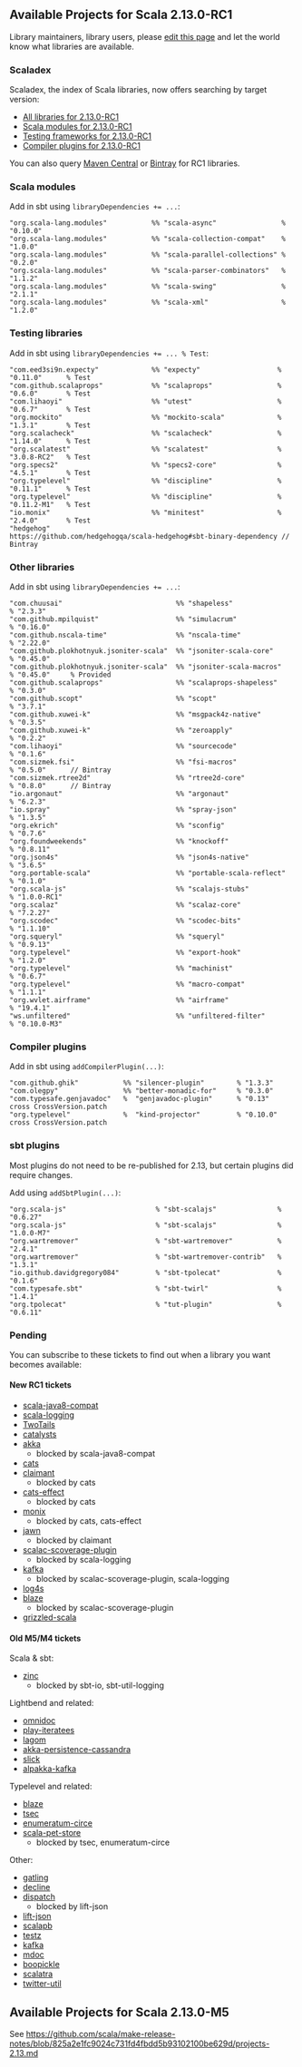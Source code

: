 ## Available Projects for Scala 2.13.0-RC1

Library maintainers, library users, please [edit this page](https://github.com/scala/make-release-notes/edit/2.13.x/projects-2.13.md) and let the world know what libraries are available.

### Scaladex

Scaladex, the index of Scala libraries, now offers searching by target version:

* [All libraries for 2.13.0-RC1](https://index.scala-lang.org/search?q=fullScalaVersion%3A2.13.0-RC1)
* [Scala modules for 2.13.0-RC1](https://index.scala-lang.org/search?q=fullScalaVersion%3A2.13.0-RC1+AND+organization%3Ascala)
* [Testing frameworks for 2.13.0-RC1](https://index.scala-lang.org/search?q=fullScalaVersion%3A2.13.0-RC1+AND+topics%3Atesting)
* [Compiler plugins for 2.13.0-RC1](https://index.scala-lang.org/search?q=fullScalaVersion%3A2.13.0-RC1+AND+topics%3Acompiler-plugin)

You can also query [Maven Central](https://mvnrepository.com/artifact/org.scala-lang/scala-library/2.13.0-RC1/usages) or [Bintray](https://bintray.com/search?query=_2.13.0-RC1) for RC1 libraries.

### Scala modules

Add in sbt using `libraryDependencies += ...`:

    "org.scala-lang.modules"           %% "scala-async"                % "0.10.0"
    "org.scala-lang.modules"           %% "scala-collection-compat"    % "1.0.0"
    "org.scala-lang.modules"           %% "scala-parallel-collections" % "0.2.0"
    "org.scala-lang.modules"           %% "scala-parser-combinators"   % "1.1.2"
    "org.scala-lang.modules"           %% "scala-swing"                % "2.1.1"
    "org.scala-lang.modules"           %% "scala-xml"                  % "1.2.0"

### Testing libraries

Add in sbt using `libraryDependencies += ... % Test`:

    "com.eed3si9n.expecty"             %% "expecty"                   % "0.11.0"      % Test
    "com.github.scalaprops"            %% "scalaprops"                % "0.6.0"       % Test
    "com.lihaoyi"                      %% "utest"                     % "0.6.7"       % Test
    "org.mockito"                      %% "mockito-scala"             % "1.3.1"       % Test
    "org.scalacheck"                   %% "scalacheck"                % "1.14.0"      % Test
    "org.scalatest"                    %% "scalatest"                 % "3.0.8-RC2"   % Test
    "org.specs2"                       %% "specs2-core"               % "4.5.1"       % Test
    "org.typelevel"                    %% "discipline"                % "0.11.1"      % Test
    "org.typelevel"                    %% "discipline"                % "0.11.2-M1"   % Test
    "io.monix"                         %% "minitest"                  % "2.4.0"       % Test
    "hedgehog"                         https://github.com/hedgehogqa/scala-hedgehog#sbt-binary-dependency // Bintray

### Other libraries

Add in sbt using `libraryDependencies += ...`:

    "com.chuusai"                            %% "shapeless"               % "2.3.3"
    "com.github.mpilquist"                   %% "simulacrum"              % "0.16.0"
    "com.github.nscala-time"                 %% "nscala-time"             % "2.22.0"
    "com.github.plokhotnyuk.jsoniter-scala"  %% "jsoniter-scala-core"     % "0.45.0"
    "com.github.plokhotnyuk.jsoniter-scala"  %% "jsoniter-scala-macros"   % "0.45.0"     % Provided
    "com.github.scalaprops"                  %% "scalaprops-shapeless"    % "0.3.0"
    "com.github.scopt"                       %% "scopt"                   % "3.7.1"
    "com.github.xuwei-k"                     %% "msgpack4z-native"        % "0.3.5"
    "com.github.xuwei-k"                     %% "zeroapply"               % "0.2.2"
    "com.lihaoyi"                            %% "sourcecode"              % "0.1.6"
    "com.sizmek.fsi"                         %% "fsi-macros"              % "0.5.0"      // Bintray
    "com.sizmek.rtree2d"                     %% "rtree2d-core"            % "0.8.0"      // Bintray
    "io.argonaut"                            %% "argonaut"                % "6.2.3"
    "io.spray"                               %% "spray-json"              % "1.3.5"
    "org.ekrich"                             %% "sconfig"                 % "0.7.6"
    "org.foundweekends"                      %% "knockoff"                % "0.8.11"
    "org.json4s"                             %% "json4s-native"           % "3.6.5"
    "org.portable-scala"                     %% "portable-scala-reflect"  % "0.1.0"
    "org.scala-js"                           %% "scalajs-stubs"           % "1.0.0-RC1"
    "org.scalaz"                             %% "scalaz-core"             % "7.2.27"
    "org.scodec"                             %% "scodec-bits"             % "1.1.10"
    "org.squeryl"                            %% "squeryl"                 % "0.9.13"
    "org.typelevel"                          %% "export-hook"             % "1.2.0"
    "org.typelevel"                          %% "machinist"               % "0.6.7"
    "org.typelevel"                          %% "macro-compat"            % "1.1.1"
    "org.wvlet.airframe"                     %% "airframe"                % "19.4.1"
    "ws.unfiltered"                          %% "unfiltered-filter"       % "0.10.0-M3"

### Compiler plugins

Add in sbt using `addCompilerPlugin(...)`:

    "com.github.ghik"           %% "silencer-plugin"        % "1.3.3"
    "com.olegpy"                %% "better-monadic-for"     % "0.3.0"
    "com.typesafe.genjavadoc"   %  "genjavadoc-plugin"      % "0.13"     cross CrossVersion.patch
    "org.typelevel"             %  "kind-projector"         % "0.10.0"   cross CrossVersion.patch

### sbt plugins

Most plugins do not need to be re-published for 2.13, but certain plugins did require changes.

Add using `addSbtPlugin(...)`:

    "org.scala-js"                      % "sbt-scalajs"               % "0.6.27"
    "org.scala-js"                      % "sbt-scalajs"               % "1.0.0-M7"
    "org.wartremover"                   % "sbt-wartremover"           % "2.4.1"
    "org.wartremover"                   % "sbt-wartremover-contrib"   % "1.3.1"
    "io.github.davidgregory084"         % "sbt-tpolecat"              % "0.1.6"
    "com.typesafe.sbt"                  % "sbt-twirl"                 % "1.4.1"
    "org.tpolecat"                      % "tut-plugin"                % "0.6.11"

### Pending

You can subscribe to these tickets to find out when a library you want becomes available:

#### New RC1 tickets

* [scala-java8-compat](https://github.com/scala/scala-java8-compat/pull/139)
* [scala-logging](https://github.com/lightbend/scala-logging/pull/159)
* [TwoTails](https://github.com/wheaties/TwoTails/pull/36)
* [catalysts](https://github.com/typelevel/catalysts/issues/27)
* [akka](https://github.com/akka/akka/issues/26691)
  * blocked by scala-java8-compat
* [cats](https://github.com/typelevel/cats/issues/2776)
* [claimant](https://github.com/non/claimant/issues/4)
  * blocked by cats
* [cats-effect](https://github.com/typelevel/cats-effect/issues/507)
  * blocked by cats
* [monix](https://github.com/monix/monix/issues/862)
  * blocked by cats, cats-effect
* [jawn](https://github.com/typelevel/jawn/issues/160)
  * blocked by claimant
* [scalac-scoverage-plugin](https://github.com/scoverage/scalac-scoverage-plugin/issues/250)
  * blocked by scala-logging
* [kafka](https://github.com/apache/kafka/pull/5454)
  * blocked by scalac-scoverage-plugin, scala-logging
* [log4s](https://github.com/Log4s/log4s/pull/32)
* [blaze](https://github.com/http4s/blaze/pull/280)
  * blocked by scalac-scoverage-plugin
* [grizzled-scala](https://github.com/bmc/grizzled-scala/pull/17)

#### Old M5/M4 tickets

Scala & sbt:

* [zinc](https://github.com/sbt/zinc/pull/592)
    * blocked by sbt-io, sbt-util-logging

Lightbend and related:

* [omnidoc](https://github.com/playframework/omnidoc/issues/24)
* [play-iteratees](https://github.com/playframework/play-iteratees/issues/16)
* [lagom](https://github.com/lagom/lagom/issues/1240)
* [akka-persistence-cassandra](https://github.com/akka/akka-persistence-cassandra/issues/364)
* [slick](https://github.com/slick/slick/issues/1958)
* [alpakka-kafka](https://github.com/akka/alpakka-kafka/issues/540)

Typelevel and related:

* [blaze](https://github.com/http4s/blaze/issues/274)
* [tsec](https://github.com/jmcardon/tsec/pull/207)
* [enumeratum-circe](https://github.com/lloydmeta/enumeratum/issues/216)
* [scala-pet-store](https://github.com/pauljamescleary/scala-pet-store/issues/141)
    * blocked by tsec, enumeratum-circe

Other:

* [gatling](https://github.com/gatling/gatling/issues/3566)
* [decline](https://github.com/bkirwi/decline/pull/47)
* [dispatch](https://github.com/dispatch/reboot/issues/210)
    * blocked by lift-json
* [lift-json](https://github.com/lift/framework/issues/1955)
* [scalapb](https://github.com/scalapb/ScalaPB/issues/540)
* [testz](https://github.com/scalaz/testz/issues/30)
* [kafka](https://github.com/apache/kafka/pull/5454)
* [mdoc](https://github.com/scalameta/mdoc/issues/156)
* [boopickle](https://github.com/suzaku-io/boopickle/issues/113)
* [scalatra](https://github.com/scalatra/scalatra/issues/831)
* [twitter-util](https://github.com/twitter/util/issues/219)

## Available Projects for Scala 2.13.0-M5

See <https://github.com/scala/make-release-notes/blob/825a2e1fc9024c731fd4fbdd5b93102100be629d/projects-2.13.md>
